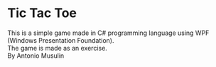 # Tic Tac Toe

This is a simple game made in C# programming language using WPF (Windows Presentation Foundation).  
The game is made as an exercise.  
By Antonio Musulin  
